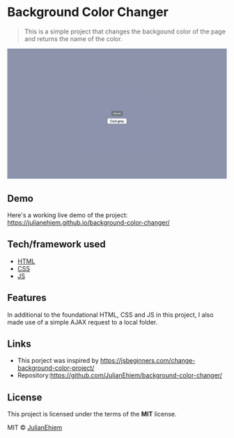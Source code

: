 # Background Color Changer
> This is a simple project that changes the backgound color of the page and returns the name of the color.

![](images/bg-color-changer-screenshot.png)

## Demo
Here's a working live demo of the project: https://julianehiem.github.io/background-color-changer/

## Tech/framework used
* [HTML](https://developer.mozilla.org/en-US/docs/Web/HTML)
* [CSS](https://developer.mozilla.org/en-US/docs/Web/CSS)
* [JS](https://developer.mozilla.org/en-US/docs/Web/JavaScript)

## Features
In additional to the foundational HTML, CSS and JS in this project, I also made use of a simple AJAX request to a local folder.

## Links
- This porject was inspired by https://jsbeginners.com/change-background-color-project/
- Repository:https://github.com/JulianEhiem/background-color-changer/

## License

This project is licensed under the terms of the **MIT** license.

MIT © [JulianEhiem](https://github.com/JulianEhiem)
